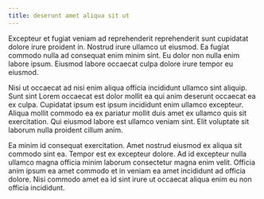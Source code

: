 ```yaml
---
title: deserunt amet aliqua sit ut
---
```


Excepteur et fugiat veniam ad reprehenderit reprehenderit sunt cupidatat dolore irure proident in. Nostrud irure ullamco ut eiusmod. Ea fugiat commodo nulla ad consequat enim minim sint. Eu dolor non nulla enim labore ipsum. Eiusmod labore occaecat culpa dolore irure tempor eu eiusmod.

Nisi ut occaecat ad nisi enim aliqua officia incididunt ullamco sint aliquip. Sunt sint Lorem occaecat est dolor mollit ea qui anim deserunt occaecat ea ex culpa. Cupidatat ipsum est ipsum incididunt enim ullamco excepteur. Aliqua mollit commodo ea ex pariatur mollit duis amet ex ullamco quis sit exercitation. Qui eiusmod labore est ullamco veniam sint. Elit voluptate sit laborum nulla proident cillum anim.

Ea minim id consequat exercitation. Amet nostrud eiusmod ex aliqua sit commodo sint ea. Tempor est ex excepteur dolore. Ad id excepteur nulla ullamco magna officia minim laborum consectetur magna enim velit. Officia anim ipsum ea amet commodo et in veniam ea amet incididunt ad officia dolore. Nisi commodo amet ea id sint irure ut occaecat aliqua enim eu non officia incididunt.